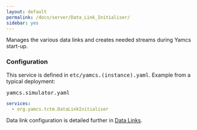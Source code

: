 ```yaml
---
layout: default
permalink: /docs/server/Data_Link_Initialiser/
sidebar: yes
---
```


Manages the various data links and creates needed streams during Yamcs start-up.

### Configuration

This service is defined in <tt>etc/yamcs.(instance).yaml</tt>. Example from a typical deployment:

<pre class="r header">yamcs.simulator.yaml</pre>
```yaml
services:
  - org.yamcs.tctm.DataLinkInitialiser
```

Data link configuration is detailed further in [Data Links](/docs/server/Data_Links).
